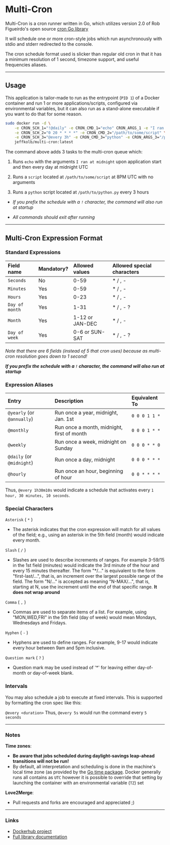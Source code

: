 # Multi-Cron

Multi-Cron is a cron runner written in Go, which utilizes version 2.0 of Rob Figueirdo's open source [cron Go library](https://github.com/robfig/cron/tree/v2)

It will schedule one or more cron-style jobs which run asynchronously with stdio and stderr redirected to the console.

The cron schedule format used is slicker than regular old cron in that it has a minimum resolution of 1 second, timezone support, and useful frequencies aliases.

---

## Usage

This application is tailor-made to run as the entrypoint (`PID 1`) of a Docker container and run 1 or more
applications/scripts,
configured via environmental variables, but it can also run as a stand-alone executable if you want to do that for some reason.

```bash
sudo docker run -d \
    -e CRON_SCH_1="!@daily" -e CRON_CMD_1="echo" CRON_ARGS_1 -e "I ran at midnight" \
    -e CRON_SCH_2="0 20 * * * *" -e CRON_CMD_2="/path/to/some/script" \
    -e CRON_SCH_3="@every 3h" -e CRON_CMD_3="python" -e CRON_ARGS_3="/path/to/python.py" \
    jeffkolb/multi-cron:latest

```

The command above adds 3 tasks to the multi-cron queue which:

1. Runs `echo` with the arguments `I ran at midnight` upon application start and then every day at midnight UTC

2. Runs a `script` located at `/path/to/some/script` at 8PM UTC with no arguments

3. Runs a `python` script located at `/path/to/python.py` every 3 hours

* _If you prefix the schedule with a `!` character, the command will also run at startup_

* _All commands should exit after running_

---

## Multi-Cron Expression Format

### Standard Expressions

| Field name     | Mandatory? | Allowed values  | Allowed special characters |
| :---           | :---       | :---            | :---                       |
| `Seconds`      | No         | 0-59            | * / , -                    |
| `Minutes`      | Yes        | 0-59            | * / , -                    |
| `Hours`        | Yes        | 0-23            | * / , -                    |
| `Day of month` | Yes        | 1-31            | * / , - ?                  |
| `Month`        | Yes        | 1-12 or JAN-DEC | * / , -                    |
| `Day of week`  | Yes        | 0-6 or SUN-SAT  | * / , - ?                  |

*_Note that there are 6 fields (instead of 5 that cron uses) because as multi-cron resolution goes down to 1 second!_*

***If you prefix the schedule with a `!` character, the command will also run at startup***

### Expression Aliases

| Entry                      | Description                                | Equivalent To   |
| :---                       | :---                                       | :---            |
| `@yearly` (or `@annually`) | Run once a year, midnight, Jan. 1st        | `0 0 0 1 1 *`   |
| `@monthly`                 | Run once a month, midnight, first of month | `0 0 0 1 * *`   |
| `@weekly`                  | Run once a week, midnight on Sunday        | `0 0 0 * * 0`   |
| `@daily` (or `@midnight`)  | Run once a day, midnight                   | `0 0 0 * * *`   |
| `@hourly`                  | Run once an hour, beginning of hour        | `0 0 * * * *`   |

Thus, `@every 1h30m10s` would indicate a schedule that activates every `1 hour, 30 minutes, 10 seconds`.

### Special Characters

`Asterisk` ( `*` )

* The asterisk indicates that the cron expression will match for all values of the field; e.g., using an asterisk in the 5th field (month) would indicate every month.

`Slash` ( `/` )

* Slashes are used to describe increments of ranges. For example 3-59/15 in the 1st field (minutes) would indicate the 3rd minute of the hour and every 15 minutes thereafter.
    The form "*\/..." is equivalent to the form "first-last/...", that is, an increment over the largest possible range of the field. The form "N/..." is accepted as meaning "N-MAX/...",
    that is, starting at N, use the increment until the end of that specific range. __It does not wrap around__

`Comma` ( `,` )

* Commas are used to separate items of a list. For example, using "MON,WED,FRI" in the 5th field (day of week) would mean Mondays, Wednesdays and Fridays.

`Hyphen` ( `-` )

* Hyphens are used to define ranges. For example, 9-17 would indicate every hour between 9am and 5pm inclusive.

`Question mark` ( `?` )

* Question mark may be used instead of '*' for leaving either day-of-month or day-of-week blank.

### Intervals

You may also schedule a job to execute at fixed intervals. This is supported by formatting the cron spec like this:

`@every <duration>`
Thus, `@every 5s` would run the command every `5 seconds`

---

### Notes

**Time zones**:

* **Be aware that jobs scheduled during daylight-savings leap-ahead transitions will not be run!**
* By default, all interpretation and scheduling is done in the machine's local time zone (as provided by the [Go time package](http://www.golang.org/pkg/time).
    Docker generally runs all contains as `UTC` however it is possible to override that setting by launching the container with an environmental variable (`TZ`) set

**Love2Merge**:

* Pull requests and forks are encouraged and appreciated ;)

---

### Links

* [Dockerhub project](https://hub.docker.com/r/jeffkolb/multi-cron)
* [Full library documentation](https://godoc.org/gopkg.in/robfig/cron.v2)